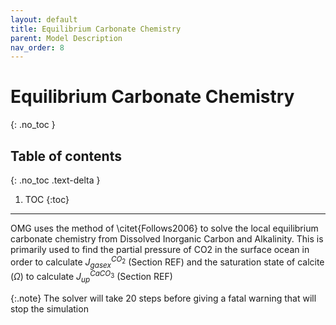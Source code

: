 ```yaml
---
layout: default
title: Equilibrium Carbonate Chemistry
parent: Model Description
nav_order: 8
---
```



# Equilibrium Carbonate Chemistry
{: .no_toc }

## Table of contents
{: .no_toc .text-delta }

1. TOC
{:toc}

---

OMG uses the method of \citet{Follows2006} to solve the local equilibrium carbonate chemistry from Dissolved Inorganic Carbon and Alkalinity. This is primarily used to find the partial pressure of CO2 in the surface ocean in order to calculate $J_{gasex}^{CO_2}$ (Section REF) and the saturation state of calcite ($\Omega$) to calculate $J_{up}^{CaCO_3}$ (Section REF)

{:.note}
The solver will take 20 steps before giving a fatal warning that will stop the simulation
